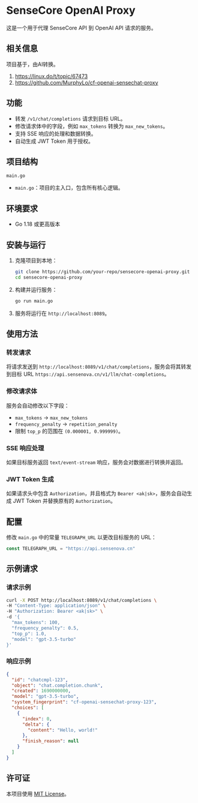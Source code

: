 # SenseCore OpenAI Proxy

这是一个用于代理 SenseCore API 到 OpenAI API 请求的服务。

## 相关信息

项目基于，由AI转换。
1. https://linux.do/t/topic/67473
2. https://github.com/MurphyLo/cf-openai-sensechat-proxy

## 功能

- 转发 `/v1/chat/completions` 请求到目标 URL。
- 修改请求体中的字段，例如 `max_tokens` 转换为 `max_new_tokens`。
- 支持 SSE 响应的处理和数据转换。
- 自动生成 JWT Token 用于授权。

## 项目结构

```
main.go
```

- `main.go`：项目的主入口，包含所有核心逻辑。

## 环境要求

- Go 1.18 或更高版本

## 安装与运行

1. 克隆项目到本地：

   ```bash
   git clone https://github.com/your-repo/sensecore-openai-proxy.git
   cd sensecore-openai-proxy
   ```

2. 构建并运行服务：

   ```bash
   go run main.go
   ```

3. 服务将运行在 `http://localhost:8089`。

## 使用方法

### 转发请求

将请求发送到 `http://localhost:8089/v1/chat/completions`，服务会将其转发到目标 URL `https://api.sensenova.cn/v1/llm/chat-completions`。

### 修改请求体

服务会自动修改以下字段：

- `max_tokens` -> `max_new_tokens`
- `frequency_penalty` -> `repetition_penalty`
- 限制 `top_p` 的范围在 `(0.000001, 0.999999)`。

### SSE 响应处理

如果目标服务返回 `text/event-stream` 响应，服务会对数据进行转换并返回。

### JWT Token 生成

如果请求头中包含 `Authorization`，并且格式为 `Bearer <ak|sk>`，服务会自动生成 JWT Token 并替换原有的 `Authorization`。

## 配置

修改 `main.go` 中的常量 `TELEGRAPH_URL` 以更改目标服务的 URL：

```go
const TELEGRAPH_URL = "https://api.sensenova.cn"
```

## 示例请求

### 请求示例

```bash
curl -X POST http://localhost:8089/v1/chat/completions \
-H "Content-Type: application/json" \
-H "Authorization: Bearer <ak|sk>" \
-d '{
  "max_tokens": 100,
  "frequency_penalty": 0.5,
  "top_p": 1.0,
  "model": "gpt-3.5-turbo"
}'
```

### 响应示例

```json
{
  "id": "chatcmpl-123",
  "object": "chat.completion.chunk",
  "created": 1690000000,
  "model": "gpt-3.5-turbo",
  "system_fingerprint": "cf-openai-sensechat-proxy-123",
  "choices": [
    {
      "index": 0,
      "delta": {
        "content": "Hello, world!"
      },
      "finish_reason": null
    }
  ]
}
```

## 许可证

本项目使用 [MIT License](LICENSE)。